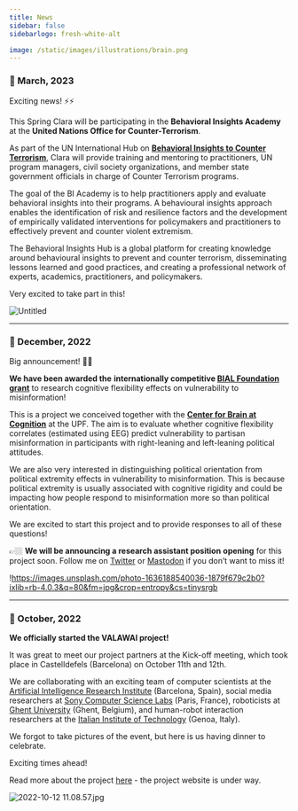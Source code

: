 ```yaml
---
title: News
sidebar: false
sidebarlogo: fresh-white-alt

image: /static/images/illustrations/brain.png
---
```




### 📌 March, 2023

Exciting news! ⚡⚡

This Spring Clara will be participating in the **Behavioral Insights Academy** at the **United Nations Office for Counter-Terrorism**.

As part of the UN International Hub on [**Behavioral Insights to Counter Terrorism**](https://www.un.org/counterterrorism/behavioural-insights), Clara will provide training and mentoring to practitioners, UN program managers, civil society organizations, and member state government officials in charge of Counter Terrorism programs. 

The goal of the BI Academy is to help practitioners apply and evaluate behavioral insights into their programs. A behavioural insights approach enables the identification of risk and resilience factors and the development of empirically validated interventions for policymakers and practitioners to effectively prevent and counter violent extremism.

The Behavioral Insights Hub is a global platform for creating knowledge around behavioural insights to prevent and counter terrorism, disseminating lessons learned and good practices, and creating a professional network of experts, academics, practitioners, and policymakers.

Very excited to take part in this!

![Untitled](https://s3-us-west-2.amazonaws.com/secure.notion-static.com/ab8e1b65-fdc3-47c4-9390-f5ab6fd24fe9/Untitled.png)

---

### 📌 December, 2022

Big announcement! 🎉🎉

**We have been awarded the** **internationally competitive [BIAL Foundation grant](https://fundacaobial.com/com/grants/)** to research cognitive flexibility effects on vulnerability to misinformation!

This is a project we conceived together with the [**Center for Brain at Cognition**](https://www.upf.edu/web/cbc) at the UPF. The aim is to evaluate whether cognitive flexibility correlates (estimated using EEG) predict vulnerability to partisan misinformation in participants with right-leaning and left-leaning political attitudes.

We are also very interested in distinguishing political orientation from political extremity effects in vulnerability to misinformation. This is because political extremity is usually associated with cognitive rigidity and could be impacting how people respond to misinformation more so than political orientation.

We are excited to start this project and to provide responses to all of these questions!

👉🏼 **We will be announcing a research assistant position** **opening** for this project soon. Follow me on [Twitter](https://twitter.com/ClaraPretus) or [Mastodon](https://c.im/@ClaraPretus) if you don’t want to miss it!

!https://images.unsplash.com/photo-1636188540036-1879f679c2b0?ixlib=rb-4.0.3&q=80&fm=jpg&crop=entropy&cs=tinysrgb

 

---

### 📌 October, 2022

**We officially started the VALAWAI project!**

It was great to meet our project partners at the Kick-off meeting, which took place in Castelldefels (Barcelona) on October 11th and 12th. 

We are collaborating with an exciting team of computer scientists at the [Artificial Intelligence Research Institute](https://www.iiia.csic.es/en-us/) (Barcelona, Spain), social media researchers at [Sony Computer Science Labs](https://www.sonycsl.co.jp/) (Paris, France), roboticists at [Ghent University](https://www.ugent.be/en) (Ghent, Belgium), and human-robot interaction researchers at the [Italian Institute of Technology](https://www.iit.it/) (Genoa, Italy).  

We forgot to take pictures of the event, but here is us having dinner to celebrate.  

Exciting times ahead!

Read more about the project [here](https://www.notion.so/PROJECTS-d66f0f661a74420291292aa7cc22854d?pvs=21) - the project website is under way.

![2022-10-12 11.08.57.jpg](https://s3-us-west-2.amazonaws.com/secure.notion-static.com/ebb3041d-497c-43ca-acb4-314c130eaf34/2022-10-12_11.08.57.jpg)